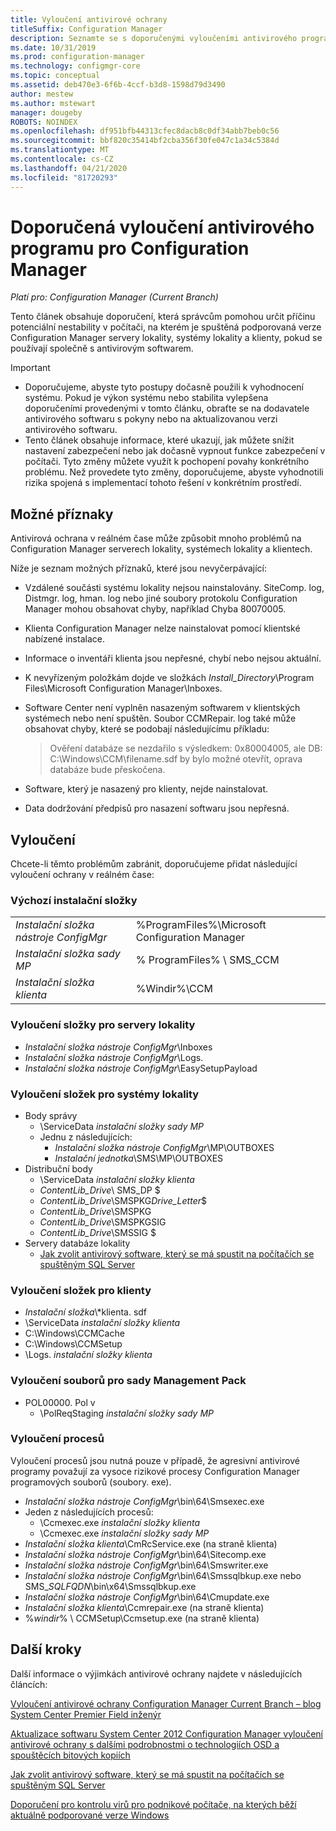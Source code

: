 ```yaml
---
title: Vyloučení antivirové ochrany
titleSuffix: Configuration Manager
description: Seznamte se s doporučenými vyloučeními antivirového programu pro použití při řešení možných problémů.
ms.date: 10/31/2019
ms.prod: configuration-manager
ms.technology: configmgr-core
ms.topic: conceptual
ms.assetid: deb470e3-6f6b-4ccf-b3d8-1598d79d3490
author: mestew
ms.author: mstewart
manager: dougeby
ROBOTS: NOINDEX
ms.openlocfilehash: df951bfb44313cfec8dacb8c0df34abb7beb0c56
ms.sourcegitcommit: bbf820c35414bf2cba356f30fe047c1a34c5384d
ms.translationtype: MT
ms.contentlocale: cs-CZ
ms.lasthandoff: 04/21/2020
ms.locfileid: "81720293"
---
```

# <a name="recommended-antivirus-exclusions-for-configuration-manager"></a>Doporučená vyloučení antivirového programu pro Configuration Manager

*Platí pro: Configuration Manager (Current Branch)*

Tento článek obsahuje doporučení, která správcům pomohou určit příčinu potenciální nestability v počítači, na kterém je spuštěná podporovaná verze Configuration Manager servery lokality, systémy lokality a klienty, pokud se používají společně s antivirovým softwarem.

> [!IMPORTANT]
>
> - Doporučujeme, abyste tyto postupy dočasně použili k vyhodnocení systému. Pokud je výkon systému nebo stabilita vylepšena doporučeními provedenými v tomto článku, obraťte se na dodavatele antivirového softwaru s pokyny nebo na aktualizovanou verzi antivirového softwaru.
> - Tento článek obsahuje informace, které ukazují, jak můžete snížit nastavení zabezpečení nebo jak dočasně vypnout funkce zabezpečení v počítači. Tyto změny můžete využít k pochopení povahy konkrétního problému. Než provedete tyto změny, doporučujeme, abyste vyhodnotili rizika spojená s implementací tohoto řešení v konkrétním prostředí.

## <a name="possible-symptoms"></a>Možné příznaky 

Antivirová ochrana v reálném čase může způsobit mnoho problémů na Configuration Manager serverech lokality, systémech lokality a klientech.

Níže je seznam možných příznaků, které jsou nevyčerpávající:

- Vzdálené součásti systému lokality nejsou nainstalovány. SiteComp. log, Distmgr. log, hman. log nebo jiné soubory protokolu Configuration Manager mohou obsahovat chyby, například Chyba 80070005.
- Klienta Configuration Manager nelze nainstalovat pomocí klientské nabízené instalace.
- Informace o inventáři klienta jsou nepřesné, chybí nebo nejsou aktuální.
- K nevyřízeným položkám dojde ve složkách *Install_Directory*\Program Files\Microsoft Configuration Manager\Inboxes.
- Software Center není vyplněn nasazeným softwarem v klientských systémech nebo není spuštěn. Soubor CCMRepair. log také může obsahovat chyby, které se podobají následujícímu příkladu:

  > Ověření databáze se nezdařilo s výsledkem: 0x80004005, ale DB: C:\Windows\CCM\filename.sdf by bylo možné otevřít, oprava databáze bude přeskočena.

- Software, který je nasazený pro klienty, nejde nainstalovat.
- Data dodržování předpisů pro nasazení softwaru jsou nepřesná.

## <a name="exclusions"></a>Vyloučení

Chcete-li těmto problémům zabránit, doporučujeme přidat následující vyloučení ochrany v reálném čase:

### <a name="default-installation-folders"></a>Výchozí instalační složky

|  |  |
| - | - |
|*Instalační složka nástroje ConfigMgr*  |  %ProgramFiles%\Microsoft Configuration Manager  |  
|*Instalační složka sady MP*  |% ProgramFiles% \ SMS_CCM  |  
|*Instalační složka klienta*  |%Windir%\CCM  |  

### <a name="folder-exclusions-for-site-servers"></a>Vyloučení složky pro servery lokality

- *Instalační složka nástroje ConfigMgr*\Inboxes
- *Instalační složka nástroje ConfigMgr*\Logs.
- *Instalační složka nástroje ConfigMgr*\EasySetupPayload

### <a name="folder-exclusions-for-site-systems"></a>Vyloučení složek pro systémy lokality

- Body správy
  - \ServiceData *instalační složky sady MP*
  - Jednu z následujících:
    - *Instalační složka nástroje ConfigMgr*\MP\OUTBOXES
    - *Instalační jednotka*\SMS\MP\OUTBOXES
- Distribuční body
  - \ServiceData *instalační složky klienta*
  - *ContentLib_Drive*\ SMS_DP $
  - *ContentLib_Drive*\SMSPKG*Drive_Letter*$
  - *ContentLib_Drive*\SMSPKG
  - *ContentLib_Drive*\SMSPKGSIG
  - *ContentLib_Drive*\SMSSIG $
- Servery databáze lokality
  - [Jak zvolit antivirový software, který se má spustit na počítačích se spuštěným SQL Server](https://support.microsoft.com/en-us/help/309422)

### <a name="folder-exclusions-for-clients"></a>Vyloučení složek pro klienty

- *Instalační složka*\\\*klienta. sdf
- \ServiceData *instalační složky klienta*
- C:\Windows\CCMCache
- C:\Windows\CCMSetup
- \Logs. *instalační složky klienta*

### <a name="file-exclusions-for-mps"></a>Vyloučení souborů pro sady Management Pack

- POL00000. Pol v
  - \PolReqStaging *instalační složky sady MP*

### <a name="process-exclusions"></a>Vyloučení procesů

Vyloučení procesů jsou nutná pouze v případě, že agresivní antivirové programy považují za vysoce rizikové procesy Configuration Manager programových souborů (soubory. exe).

- *Instalační složka nástroje ConfigMgr*\bin\64\Smsexec.exe
- Jeden z následujících procesů:
  - \Ccmexec.exe *instalační složky klienta*
  - \Ccmexec.exe *instalační složky sady MP*
- *Instalační složka klienta*\CmRcService.exe (na straně klienta)
- *Instalační složka nástroje ConfigMgr*\bin\64\Sitecomp.exe
- *Instalační složka nástroje ConfigMgr*\bin\64\Smswriter.exe
- *Instalační složka nástroje ConfigMgr*\bin\64\Smssqlbkup.exe nebo SMS_*SQLFQDN*\bin\x64\Smssqlbkup.exe
- *Instalační složka nástroje ConfigMgr*\bin\64\Cmupdate.exe
- *Instalační složka klienta*\Ccmrepair.exe (na straně klienta)
- %*windir*% \ CCMSetup\Ccmsetup.exe (na straně klienta)

## <a name="next-steps"></a>Další kroky

Další informace o výjimkách antivirové ochrany najdete v následujících článcích:

[Vyloučení antivirové ochrany Configuration Manager Current Branch – blog System Center Premier Field inženýr](https://blogs.technet.microsoft.com/systemcenterpfe/2017/05/24/configuration-manager-current-branch-antivirus-update/)

[Aktualizace softwaru System Center 2012 Configuration Manager vyloučení antivirové ochrany s dalšími podrobnostmi o technologiích OSD a spouštěcích bitových kopiích](https://blogs.technet.microsoft.com/systemcenterpfe/2013/01/11/updated-system-center-2012-configuration-manager-antivirus-exclusions-with-more-details-on-osd-and-boot-images-etc/)

[Jak zvolit antivirový software, který se má spustit na počítačích se spuštěným SQL Server](https://support.microsoft.com/en-us/help/309422/how-to-choose-antivirus-software-to-run-on-computers-that-are-running-sql-server)

[Doporučení pro kontrolu virů pro podnikové počítače, na kterých běží aktuálně podporované verze Windows](https://support.microsoft.com/en-us/help/822158/virus-scanning-recommendations-for-enterprise-computers-that-are-running-currently-supported-versions-of-windows)
